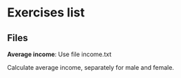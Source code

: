 Exercises list
========

Files
---------
**Average income**:
Use file income.txt

Calculate average income, separately for male and female.
